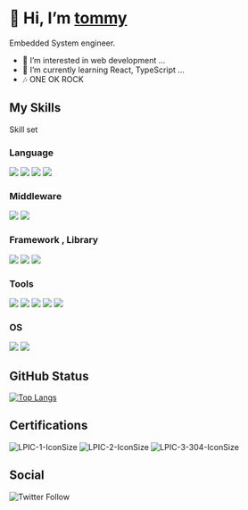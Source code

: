 # 👋 Hi, I’m [tommy](https://github.com/tommylife88)
Embedded System engineer.

* 👀 I’m interested in web development ...
* 🌱 I’m currently learning React, TypeScript ...
* 🎶 ONE OK ROCK

## My Skills
Skill set

### Language
<img src="https://img.shields.io/badge/-C-A8B9CC.svg?logo=C&style=flat"> <img src="https://img.shields.io/badge/-C++-00599C.svg?logo=C%2B%2B&style=flat"> <img src="https://img.shields.io/badge/-Javascript-276DC3.svg?logo=javascript&style=flat"> <img src="https://img.shields.io/badge/-TypeScript-007ACC.svg?logo=typescript&style=flat">

### Middleware
<img src="https://img.shields.io/badge/-ROS-22314E.svg?logo=ros&style=flat"> <img src="https://img.shields.io/badge/-Vagrant-1563FF.svg?logo=vagrant&style=flat">

### Framework , Library
<img src="https://img.shields.io/badge/-Qt-41CD52.svg?logo=qt&style=flat"> <img src="https://img.shields.io/badge/-Node.js-339933.svg?logo=node.js&style=flat"> <img src="https://img.shields.io/badge/-React-555.svg?logo=react&style=flat">

### Tools
<img src="https://img.shields.io/badge/-Git-F05032.svg?logo=git&style=flat">  <img src="https://img.shields.io/badge/-GitHub-181717.svg?logo=github&style=flat"> <img src="https://img.shields.io/badge/-GitLab-FCA121.svg?logo=gitlab&style=flat"> <img src="https://img.shields.io/badge/-Docker-EEE.svg?logo=docker&style=flat"> <img src="https://img.shields.io/badge/-Visual%20Studio%20Code-007ACC.svg?logo=visual-studio-code&style=flat">

### OS
<img src="https://img.shields.io/badge/-Windows-0078D6.svg?logo=windows&style=flat"> <img src="https://img.shields.io/badge/-Linux-FCC624.svg?logo=linux&style=flat"> 

## GitHub Status
[![Top Langs](https://github-readme-stats.vercel.app/api/top-langs/?username=tommylife88&layout=compact)](https://github.com/anuraghazra/github-readme-stats)

## Certifications
![LPIC-1-IconSize](https://user-images.githubusercontent.com/29136901/116383075-7c876f00-a851-11eb-98ce-1c4058e2a8ab.png) ![LPIC-2-IconSize](https://user-images.githubusercontent.com/29136901/116383126-8a3cf480-a851-11eb-91eb-2dd57390c293.png) ![LPIC-3-304-IconSize](https://user-images.githubusercontent.com/29136901/116383157-9032d580-a851-11eb-84b5-f27c76a3b94c.png)

## Social
![Twitter Follow](https://img.shields.io/twitter/follow/TommyLife88?style=social)
